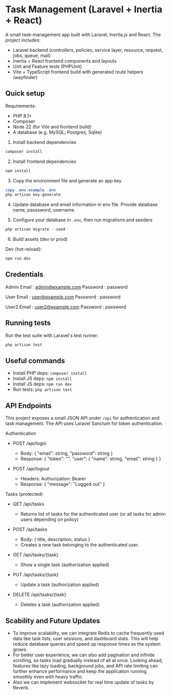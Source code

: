 # Task Management (Laravel + Inertia + React)

A small task-management app built with Laravel, Inertia.js and React. The project includes:

- Laravel backend (controllers, policies, service layer, resource, request, jobs, queue, mail)
- Inertia + React frontend components and layouts
- Unit and Feature tests (PHPUnit)
- Vite + TypeScript frontend build with generated route helpers (wayfinder)

## Quick setup

Requirements:
- PHP 8.1+
- Composer
- Node 22 (for Vite and frontend build)
- A database (e.g. MySQL, Postgres, Sqlite)

1. Install backend dependencies

```powershell
composer install
```

2. Install frontend dependencies

```powershell
npm install
```

3. Copy the environment file and generate an app key

```powershell
copy .env.example .env
php artisan key:generate
```

4. Update database and email information in env file. Provide database name, passsword, username.


5. Configure your database in `.env`, then run migrations and seeders

```powershell
php artisan migrate --seed
```

6. Build assets (dev or prod)

Dev (hot-reload):

```powershell
npm run dev
```
## Credentials

Admin Email : admin@example.com
Password : password

User Email : user@example.com
Password : password

User2 Email : user2@example.com
Password : password



## Running tests

Run the test suite with Laravel's test runner:

```powershell
php artisan test
```


## Useful commands

- Install PHP deps: `composer install`
- Install JS deps: `npm install`
- Install JS deps: `npm run dev`
- Run tests: `php artisan test`


## API Endpoints

This project exposes a small JSON API under `/api` for authentication and task management. The API uses Laravel Sanctum for token authentication.

Authentication

- POST /api/login
	- Body: { "email": string, "password": string }
	- Response: { "token": "<sanctum-token>", "user": { "name": string, "email": string } }

- POST /api/logout
	- Headers: Authorization: Bearer <token>
	- Response: { "message": "Logged out" }

Tasks (protected)

- GET /api/tasks
	- Returns list of tasks for the authenticated user (or all tasks for admin users depending on policy)

- POST /api/tasks
	- Body: { title, description, status }
	- Creates a new task belonging to the authenticated user.

- GET /api/tasks/{task}
	- Show a single task (authorization applied)

- PUT /api/tasks/{task}
	- Update a task (authorization applied)

- DELETE /api/tasks/{task}
	- Deletes a task (authorization applied)


## Scability and Future Updates

- To improve scalability, we can integrate Redis to cache frequently used data like task lists, user sessions, and dashboard stats. This will help reduce database queries and speed up response times as the system grows.
- For better user experience, we can also add pagination and infinite scrolling, so tasks load gradually instead of all at once. Looking ahead, features like lazy loading, background jobs, and API rate limiting can further enhance performance and keep the application running smoothly even with heavy traffic. 
- Also we can implement websocket for real time update of tasks by Reverb.



